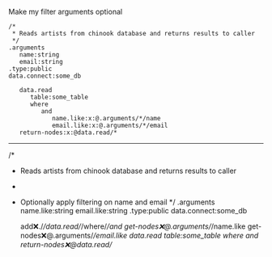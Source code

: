 Make my filter arguments optional

```hyperlambda
/*
 * Reads artists from chinook database and returns results to caller
 */
.arguments
   name:string
   email:string
.type:public
data.connect:some_db

   data.read
      table:some_table
      where
         and
            name.like:x:@.arguments/*/name
            email.like:x:@.arguments/*/email
   return-nodes:x:@data.read/*
``` 
---
/*
 * Reads artists from chinook database and returns results to caller
 * 
 * Optionally apply filtering on name and email
 */
.arguments
   name.like:string
   email.like:string
.type:public
data.connect:some_db

   add:x:./*/data.read/*/where/*/and
      get-nodes:x:@.arguments/*/name.like
      get-nodes:x:@.arguments/*/email.like
   data.read
      table:some_table
      where
         and
   return-nodes:x:@data.read/*
